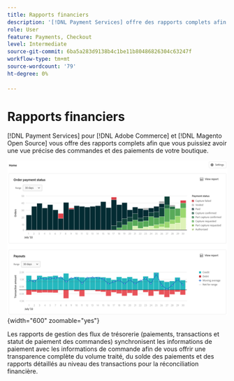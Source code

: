 ```yaml
---
title: Rapports financiers
description: '[!DNL Payment Services] offre des rapports complets afin que vous puissiez avoir une vue précise des commandes et des paiements de votre boutique.'
role: User
feature: Payments, Checkout
level: Intermediate
source-git-commit: 6ba5a283d9138b4c1be11b80486826304c63247f
workflow-type: tm+mt
source-wordcount: '79'
ht-degree: 0%

---
```


# Rapports financiers

[!DNL Payment Services] pour [!DNL Adobe Commerce] et [!DNL Magento Open Source] vous offre des rapports complets afin que vous puissiez avoir une vue précise des commandes et des paiements de votre boutique.

![Affichage des rapports financiers](assets/reports-view.png){width="600" zoomable="yes"}

Les rapports de gestion des flux de trésorerie (paiements, transactions et statut de paiement des commandes) synchronisent les informations de paiement avec les informations de commande afin de vous offrir une transparence complète du volume traité, du solde des paiements et des rapports détaillés au niveau des transactions pour la réconciliation financière.
